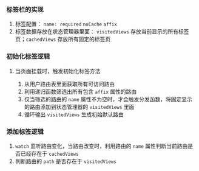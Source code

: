 ### 标签栏的实现
1. 标签配置： `name: required` `noCache` `affix`
2. 标签数据存放在状态管理器里面： `visitedViews` 存放当前显示的所有标签页；`cachedViews` 存放所有固定的标签页

### 初始化标签逻辑
1. 当页面挂载时，触发初始化标签方法

   1. 从用户路由表里面获取所有可访问路由
   2. 利用递归函数筛选出所有包含 `affix` 属性的路由
   3. 仅当筛选的路由的 `name` 属性不为空时，才会触发分发函数，将固定显示的路由添加到状态管理器的 `visitedViews` 里面
   4. 循环输出 `visitedViews` 生成初始默认路由

### 添加标签逻辑
1. `watch` 监听路由变化，当路由改变时，利用路由的 `name` 属性判断当前路由是否已经存在于 `cachedViews` 
2. 判断路由的 `path` 是否存在于 `visitedViews` 